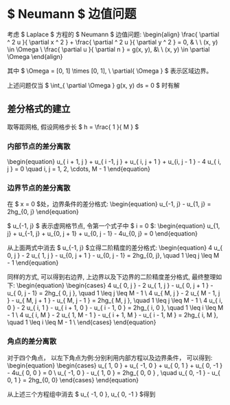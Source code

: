 # $ Neumann $ 边值问题

考虑 $ Laplace $ 方程的 $ Neumann $ 边值问题: 
\begin{align}
    \frac{ \partial ^ 2 u }{ \partial x ^ 2 } + \frac{ \partial ^ 2 u }{ \partial y ^ 2 } = 0, & \ \ (x, y) \in \Omega \\
    \frac{ \partial u  }{ \partial n  } = g(x, y), &\ \ (x, y) \in \partial \Omega
\end{align}

其中 $ \Omega = [0, 1] \times [0, 1], \ \partial{ \Omega } $ 表示区域边界。

上述问题仅当 $ \int_{ \partial \Omega } g(x, y) ds = 0 $ 时有解

## 差分格式的建立

取等距网格, 假设网格步长 $ h = \frac{ 1 }{ M } $

### 内部节点的差分离散

\begin{equation}
    u_{ i + 1, j } + u_{ i -1, j } + u_{ i, j + 1 } + u_{i, j - 1 } - 4 u_{ i, j } = 0 \quad i, j = 1, 2, \cdots, M - 1
\end{equation}

### 边界节点的差分离散

在 $ x = 0 $处，边界条件的差分格式:
\begin{equation}
    u_{-1, j} - u_{1, j} = 2hg_{0, j}
\end{equation}

$ u_{-1, j} $ 表示虚网格节点, 令第一个式子中 $ i = 0 $:
\begin{equation}
    u_{1, j} + u_{-1, j} + u_{0, j + 1} + u_{0, j - 1} - 4u_{0, j} = 0 
\end{equation}

从上面两式中消去 $ u_{-1, j} $立得二阶精度的差分格式: 
\begin{equation}
    4 u_{ 0, j } - 2 u_{ 1, j } - u_{0, j + 1 } - u_{0, j - 1} = 2hg_{0, j}, \quad 1 \leq j \leq M - 1
\end{equation}

同样的方式, 可以得到右边界, 上边界以及下边界的二阶精度差分格式, 最终整理如下:
\begin{equation}
    \begin{cases}
        4 u_{ 0, j } - 2 u_{ 1, j } - u_{ 0, j + 1 } - u_{ 0, j - 1} = 2hg_{ 0, j }, \quad 1 \leq j \leq M - 1 \\ 
        4 u_{ M, j } - 2 u_{ M - 1, j } - u_{ M, j + 1 } - u_{ M, j - 1 } = 2hg_{ M, j }, \quad 1 \leq j \leq M - 1 \\ 
        4 u_{ i, 0 } - 2 u_{ i, 1 } - u_{ i + 1, 0 } - u_{ i - 1, 0 } = 2hg_{ i, 0 }, \quad 1 \leq i \leq M - 1 \\ 
        4 u_{ i, M } - 2 u_{ 1, M - 1 } - u_{ i + 1, M } - u_{ i - 1, M } = 2hg_{ i, M }, \quad 1 \leq i \leq M - 1 \\
    \end{cases}
\end{equation}

### 角点的差分离散

对于四个角点， 以左下角点为例:分别利用内部方程以及边界条件， 可以得到:
\begin{equation}
    \begin{cases}
        u_{ 1, 0 } + u_{ -1, 0 } + u_{ 0, 1 } + u_{ 0, -1 } - 4u_{ 0, 0 } = 0 \\
        u_{ -1, 0 } - u_{ 1, 0 } = 2hg_{ 0, 0 } , \quad u_{ 0, -1 } - u_{ 0, 1 } = 2hg_{0, 0} 
    \end{cases}
\end{equation}

从上述三个方程组中消去 $ u_{ -1, 0 }, u_{ 0, -1 } $得到

